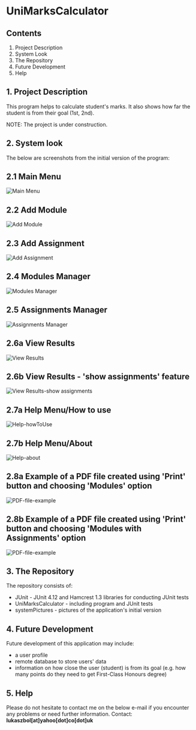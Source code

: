 # UniMarksCalculator

## Contents

1. Project Description
2. System Look
3. The Repository
4. Future Development
5. Help


## 1. Project Description  
This program helps to calculate student's marks. It also shows how far the student is from their goal (1st, 2nd).

NOTE: The project is under construction.


## 2. System look
The below are screenshots from the initial version of the program:


## 2.1 Main Menu
![Main Menu](systemPictures/1-mainMenu.jpg)

## 2.2 Add Module
![Add Module](systemPictures/2-addModule.jpg)

## 2.3 Add Assignment
![Add Assignment](systemPictures/3-addAssignment.jpg)

## 2.4 Modules Manager
![Modules Manager](systemPictures/4-modulesManager.jpg)

## 2.5 Assignments Manager
![Assignments Manager](systemPictures/5-assignmentsManager.jpg)

## 2.6a View Results
![View Results](systemPictures/6a-viewResults.jpg)

## 2.6b View Results - 'show assignments' feature
![View Results-show assignments](systemPictures/6b-viewResults-showAssignmentsFeature.jpg)

## 2.7a Help Menu/How to use
![Help-howToUse](systemPictures/7a-helpHowToUse.jpg)

## 2.7b Help Menu/About
![Help-about](systemPictures/7b-helpAbout.jpg)

## 2.8a Example of a PDF file created using 'Print' button and choosing 'Modules' option
![PDF-file-example](systemPictures/8a-modulesResultsPDF.jpg)

## 2.8b  Example of a PDF file created using 'Print' button and choosing 'Modules with Assignments' option
![PDF-file-example](systemPictures/8b-modulesWithAssignmentsResultsPDF.jpg)

## 3. The Repository  
The repository consists of:
- JUnit - JUnit 4.12 and Hamcrest 1.3 libraries for conducting JUnit tests
- UniMarksCalculator - including program and JUnit tests
- systemPictures - pictures of the application's initial version


## 4. Future Development 
Future development of this application may include:
- a user profile
- remote database to store users' data
- information on how close the user (student) is from its goal (e.g. how many points do they need to get First-Class Honours degree)

## 5. Help  
Please do not hesitate to contact me on the below e-mail if you encounter any problems or need further information.
Contact: <b>lukaszbol[at]yahoo[dot]co[dot]uk</b>
